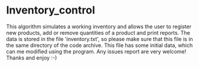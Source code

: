 # Inventory_control
This algorithm simulates a working inventory and allows the user to register new products, add or remove quantities of a product and print reports.
The data is stored in the file 'inventory.txt', so please make sure that this file is in the same directory of the code archive.
This file has some initial data, which can me modified using the program.
Any issues report are very welcome!
Thanks and enjoy :-)
